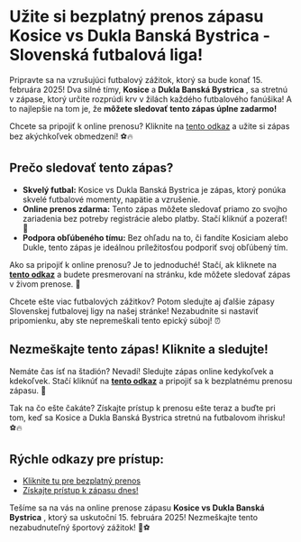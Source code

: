 # Užite si bezplatný prenos zápasu Kosice vs Dukla Banská Bystrica - Slovenská futbalová liga!

Pripravte sa na vzrušujúci futbalový zážitok, ktorý sa bude konať 15. februára 2025! Dva silné tímy, **Kosice** a **Dukla Banská Bystrica** , sa stretnú v zápase, ktorý určite rozprúdi krv v žilách každého futbalového fanúšika! A to najlepšie na tom je, že **môžete sledovať tento zápas úplne zadarmo!**

Chcete sa pripojiť k online prenosu? Kliknite na [tento odkaz](https://tinyurl.com/livestreamfreeo?st=Kosice+vs+Dukla+Bansk%C3%A1+Bystrica&si=ghc) a užite si zápas bez akýchkoľvek obmedzení! ⚽🔥

## Prečo sledovať tento zápas?

- **Skvelý futbal:** Kosice vs Dukla Banská Bystrica je zápas, ktorý ponúka skvelé futbalové momenty, napätie a vzrušenie.
- **Online prenos zdarma:** Tento zápas môžete sledovať priamo zo svojho zariadenia bez potreby registrácie alebo platby. Stačí kliknúť a pozerať! 🎉
- **Podpora obľúbeného tímu:** Bez ohľadu na to, či fandíte Kosiciam alebo Dukle, tento zápas je ideálnou príležitosťou podporiť svoj obľúbený tím.

Ako sa pripojiť k online prenosu? Je to jednoduché! Stačí, ak kliknete na [**tento odkaz**](https://tinyurl.com/livestreamfreeo?st=Kosice+vs+Dukla+Bansk%C3%A1+Bystrica&si=ghc) a budete presmerovaní na stránku, kde môžete sledovať zápas v živom prenose. 🔴

Chcete ešte viac futbalových zážitkov? Potom sledujte aj ďalšie zápasy Slovenskej futbalovej ligy na našej stránke! Nezabudnite si nastaviť pripomienku, aby ste nepremeškali tento epický súboj! ⏰

## Nezmeškajte tento zápas! Kliknite a sledujte!

Nemáte čas ísť na štadión? Nevadí! Sledujte zápas online kedykoľvek a kdekoľvek. Stačí kliknúť na [**tento odkaz**](https://tinyurl.com/livestreamfreeo?st=Kosice+vs+Dukla+Bansk%C3%A1+Bystrica&si=ghc) a pripojiť sa k bezplatnému prenosu zápasu. 📲

Tak na čo ešte čakáte? Získajte prístup k prenosu ešte teraz a buďte pri tom, keď sa Kosice a Dukla Banská Bystrica stretnú na futbalovom ihrisku! ⚽🔥

## Rýchle odkazy pre prístup:

- [Kliknite tu pre bezplatný prenos](https://tinyurl.com/livestreamfreeo?st=Kosice+vs+Dukla+Bansk%C3%A1+Bystrica&si=ghc)
- [Získajte prístup k zápasu dnes!](https://tinyurl.com/livestreamfreeo?st=Kosice+vs+Dukla+Bansk%C3%A1+Bystrica&si=ghc)

Tešíme sa na vás na online prenose zápasu **Kosice vs Dukla Banská Bystrica** , ktorý sa uskutoční 15. februára 2025! Nezmeškajte tento nezabudnuteľný športový zážitok! 🎊⚽
